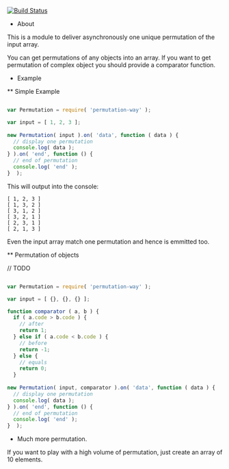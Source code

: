 [![Build Status](https://travis-ci.org/corentinway/fixp.png?branch=master)](https://travis-ci.org/corentinway/fixp)

* About

This is a module to deliver asynchronously one unique permutation of the input array.

You can get permutations of any objects into an array. If you want to get permutation of complex object you should provide
a comparator function.

* Example


** Simple Example

```javascript

var Permutation = require( 'permutation-way' );

var input = [ 1, 2, 3 ];
		
new Permutation( input ).on( 'data', function ( data ) { 
  // display one permutation
  console.log( data );
} ).on( 'end', function () {
  // end of permutation
  console.log( 'end' );
}  );
```

This will output into the console:

```
[ 1, 2, 3 ]
[ 1, 3, 2 ]
[ 3, 1, 2 ]
[ 3, 2, 1 ]
[ 2, 3, 1 ]
[ 2, 1, 3 ]
```

Even the input array match one permutation and hence is emmitted too.


** Permutation of objects

// TODO 

```javascript

var Permutation = require( 'permutation-way' );

var input = [ {}, {}, {} ];

function comparator ( a, b ) {
  if ( a.code > b.code ) {
    // after
    return 1;
  } else if ( a.code < b.code ) {
    // before
    return -1;
  } else {
    // equals
    return 0;
  }
		
new Permutation( input, comparator ).on( 'data', function ( data ) { 
  // display one permutation
  console.log( data );
} ).on( 'end', function () {
  // end of permutation
  console.log( 'end' );
}  );
```


* Much more permutation.

If you want to play with a high volume of permutation, just create an array of 10 elements.